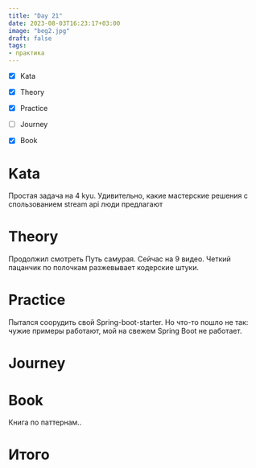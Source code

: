 ```yaml
---
title: "Day 21"
date: 2023-08-03T16:23:17+03:00
image: "beg2.jpg"
draft: false
tags:
- практика
---
```



- [X] Kata
- [X] Theory
- [X] Practice
- [ ] Journey
- [X] Book


# Kata

Простая задача на 4 kyu. Удивительно, какие мастерские решения с спользованием stream api  люди предлагают

# Theory

Продолжил смотреть Путь самурая. Сейчас на 9 видео. Четкий пацанчик по полочкам разжевывает кодерские штуки.

# Practice

Пытался соорудить свой Spring-boot-starter. Но что-то пошло не так: чужие примеры работают, мой на свежем Spring Boot не работает.

# Journey


# Book

Книга по паттернам..

# Итого